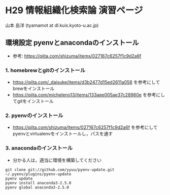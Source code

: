 # H29 情報組織化検索論 演習ページ
山本 岳洋 (tyamamot at dl.kuis.kyoto-u.ac.jp)

## 環境設定 pyenvとanacondaのインストール
- 参考: https://qiita.com/shizuma/items/027167c6257f1c9d2a6f

### 1. homebrewとgitのインストール
- https://qiita.com/_daisuke/items/d3b2477d15ed2611a058 を参考にしてbrewをインストール
- https://qiita.com/micheleno13/items/133aee005ae37c28960e を参考にしてgitをインストール

### 2. pyenvのインストール
- https://qiita.com/shizuma/items/027167c6257f1c9d2a6f を参考にしてpyenvとvirtualenvをインストールし，パスを通す

### 3. anacondaのインストール
- 分かる人は，適当に環境を構築してください

```
git clone git://github.com/yyuu/pyenv-update.git ~/.pyenv/plugins/pyenv-update
pyenv update
pyenv install anaconda3-2.5.0
pyenv global anaconda3-2.5.0
```